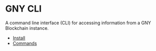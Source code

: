 # GNY CLI

A command line interface (CLI) for accessing information from a GNY Blockchain instance.

- [Install](./install)
- [Commands](./commands)
